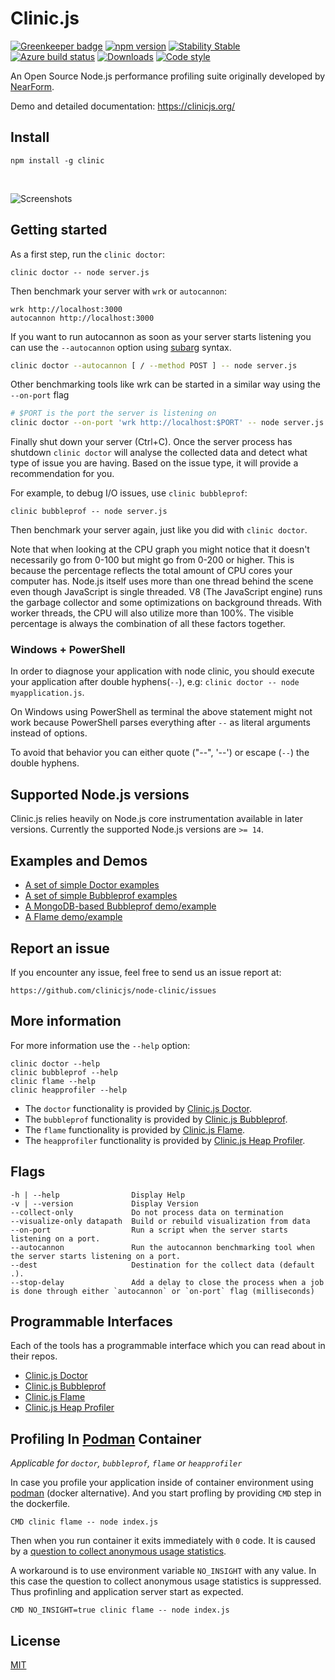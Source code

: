 # Clinic.js

[![Greenkeeper badge](https://badges.greenkeeper.io/nearform/node-clinic.svg)](https://greenkeeper.io/)
[![npm version][npm-version]][npm-url] [![Stability Stable][stability-stable]][stability-docs] [![Azure build status][azure-status]][azure-url]
[![Downloads][npm-downloads]][npm-url] [![Code style][lint-standard]][lint-standard-url]

An Open Source Node.js performance profiling suite originally developed by [NearForm][].

Demo and detailed documentation: https://clinicjs.org/

## Install

```
npm install -g clinic
```

<br />

![Screenshots](tools.gif)

## Getting started

As a first step, run the `clinic doctor`:

`clinic doctor -- node server.js`

Then benchmark your server with `wrk` or `autocannon`:

```
wrk http://localhost:3000
autocannon http://localhost:3000
```

If you want to run autocannon as soon as your server starts listening you can
use the `--autocannon` option using [subarg][] syntax.

```sh
clinic doctor --autocannon [ / --method POST ] -- node server.js
```

Other benchmarking tools like wrk can be started in a similar way using the `--on-port` flag

```sh
# $PORT is the port the server is listening on
clinic doctor --on-port 'wrk http://localhost:$PORT' -- node server.js
```

Finally shut down your server (Ctrl+C). Once the server process has shutdown
`clinic doctor` will analyse the collected data and detect what type of issue
you are having. Based on the issue type, it will provide a recommendation for
you.

For example, to debug I/O issues, use `clinic bubbleprof`:

```
clinic bubbleprof -- node server.js
```

Then benchmark your server again, just like you did with `clinic doctor`.

Note that when looking at the CPU graph you might notice that it doesn't
necessarily go from 0-100 but might go from 0-200 or higher. This is because the
percentage reflects the total amount of CPU cores your computer has. Node.js
itself uses more than one thread behind the scene even though JavaScript is
single threaded. V8 (The JavaScript engine) runs the garbage collector and some
optimizations on background threads. With worker threads, the CPU will also
utilize more than 100%. The visible percentage is always the combination of all
these factors together.

### Windows + PowerShell

In order to diagnose your application with node clinic, you should execute your application after double hyphens(`--`),
e.g: `clinic doctor -- node myapplication.js`.

On Windows using PowerShell as terminal the above statement might not work because PowerShell parses everything after `--`
as literal arguments instead of options.

To avoid that behavior you can either quote ("--", '--') or escape (`--`) the double hyphens.

## Supported Node.js versions

Clinic.js relies heavily on Node.js core instrumentation available in later versions.
Currently the supported Node.js versions are `>= 14`.

## Examples and Demos

- [A set of simple Doctor examples](https://github.com/clinicjs/node-clinic-doctor-examples)
- [A set of simple Bubbleprof examples](https://github.com/clinicjs/node-clinic-bubbleprof-examples)
- [A MongoDB-based Bubbleprof demo/example](https://github.com/clinicjs/node-clinic-bubbleprof-demo)
- [A Flame demo/example](https://github.com/clinicjs/node-clinic-flame-demo)

## Report an issue

If you encounter any issue, feel free to send us an issue report at:

```
https://github.com/clinicjs/node-clinic/issues
```

## More information

For more information use the `--help` option:

```
clinic doctor --help
clinic bubbleprof --help
clinic flame --help
clinic heapprofiler --help
```

- The `doctor` functionality is provided by [Clinic.js Doctor](https://github.com/clinicjs/node-clinic-doctor).
- The `bubbleprof` functionality is provided by [Clinic.js Bubbleprof](https://github.com/clinicjs/node-clinic-bubbleprof).
- The `flame` functionality is provided by [Clinic.js Flame](https://github.com/clinicjs/node-clinic-flame).
- The `heapprofiler` functionality is provided by [Clinic.js Heap Profiler](https://github.com/clinicjs/node-clinic-heap-profiler).

## Flags

```
-h | --help                Display Help
-v | --version             Display Version
--collect-only             Do not process data on termination
--visualize-only datapath  Build or rebuild visualization from data
--on-port                  Run a script when the server starts listening on a port.
--autocannon               Run the autocannon benchmarking tool when the server starts listening on a port.
--dest                     Destination for the collect data (default .).
--stop-delay               Add a delay to close the process when a job is done through either `autocannon` or `on-port` flag (milliseconds)
```

## Programmable Interfaces

Each of the tools has a programmable interface which you can read about in their repos.

- [Clinic.js Doctor](https://github.com/clinicjs/node-clinic-doctor)
- [Clinic.js Bubbleprof](https://github.com/clinicjs/node-clinic-bubbleprof)
- [Clinic.js Flame](https://github.com/clinicjs/node-clinic-flame)
- [Clinic.js Heap Profiler](https://github.com/clinicjs/node-clinic-heap-profiler)

## Profiling In [Podman](https://podman.io/) Container
_Applicable for `doctor`, `bubbleprof`, `flame` or `heapprofiler`_

In case you profile your application inside of container environment using [podman](https://podman.io/) (docker alternative).
And you start profling by providing `CMD` step in the dockerfile.
```
CMD clinic flame -- node index.js
```
Then when you run container it exits immediately with `0` code.
It is caused by a [question to collect anonymous usage statistics](https://github.com/clinicjs/node-clinic/issues/79#issuecomment-1226515723).

A workaround is to use environment variable `NO_INSIGHT` with any value.
In this case the question to collect anonymous usage statistics is suppressed. Thus profinling and application server start as expected.
```
CMD NO_INSIGHT=true clinic flame -- node index.js
```

## License

[MIT](LICENSE)

[stability-stable]: https://img.shields.io/badge/stability-stable-green.svg?style=flat-square
[stability-docs]: https://nodejs.org/api/documentation.html#documentation_stability_index
[npm-version]: https://img.shields.io/npm/v/clinic.svg?style=flat-square
[npm-url]: https://npmjs.org/package/clinic
[npm-downloads]: http://img.shields.io/npm/dm/clinic.svg?style=flat-square
[lint-standard]: https://img.shields.io/badge/code%20style-standard-brightgreen.svg?style=flat-square
[lint-standard-url]: https://github.com/feross/standard
[azure-status]: https://dev.azure.com/node-clinic/node-clinic/_apis/build/status/nearform.node-clinic
[azure-url]: https://dev.azure.com/node-clinic/node-clinic/_build/latest?definitionId=1?branchName=master
[nearform]: https://www.nearform.com
[subarg]: https://npmjs.com/package/subarg
